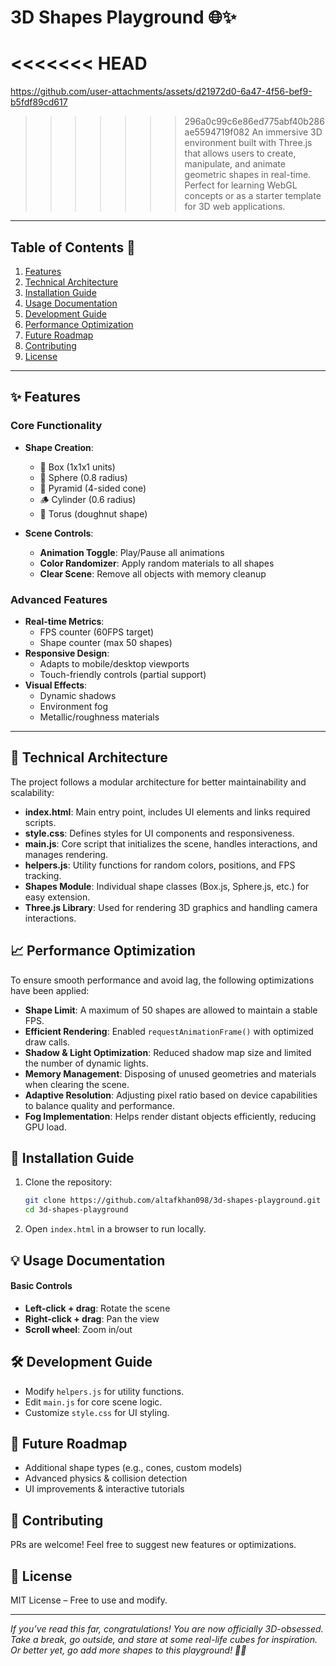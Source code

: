 # 3D Shapes Playground 🌐✨
<<<<<<< HEAD
=======
https://github.com/user-attachments/assets/d21972d0-6a47-4f56-bef9-b5fdf89cd617

>>>>>>> 296a0c99c6e86ed775abf40b286ae5594719f082
An immersive 3D environment built with Three.js that allows users to create, manipulate, and animate geometric shapes in real-time. Perfect for learning WebGL concepts or as a starter template for 3D web applications.

---

## Table of Contents 📑
1. [Features](#-features)
2. [Technical Architecture](#-technical-architecture)
3. [Installation Guide](#-installation-guide)
4. [Usage Documentation](#-usage-documentation)
5. [Development Guide](#-development-guide)
6. [Performance Optimization](#-performance-optimization)
7. [Future Roadmap](#-future-roadmap)
8. [Contributing](#-contributing)
9. [License](#-license)

---

## ✨ Features

### Core Functionality
- **Shape Creation**:
  - 🧊 Box (1x1x1 units)
  - 🔵 Sphere (0.8 radius)
  - 🔺 Pyramid (4-sided cone)
  - 🪵 Cylinder (0.6 radius)
  - 🍩 Torus (doughnut shape)
  
- **Scene Controls**:
  - **Animation Toggle**: Play/Pause all animations
  - **Color Randomizer**: Apply random materials to all shapes
  - **Clear Scene**: Remove all objects with memory cleanup

### Advanced Features
- **Real-time Metrics**:
  - FPS counter (60FPS target)
  - Shape counter (max 50 shapes)
- **Responsive Design**:
  - Adapts to mobile/desktop viewports
  - Touch-friendly controls (partial support)
- **Visual Effects**:
  - Dynamic shadows
  - Environment fog
  - Metallic/roughness materials

---

## 📝 Technical Architecture  
The project follows a modular architecture for better maintainability and scalability:

- **index.html**: Main entry point, includes UI elements and links required scripts.
- **style.css**: Defines styles for UI components and responsiveness.
- **main.js**: Core script that initializes the scene, handles interactions, and manages rendering.
- **helpers.js**: Utility functions for random colors, positions, and FPS tracking.
- **Shapes Module**: Individual shape classes (Box.js, Sphere.js, etc.) for easy extension.
- **Three.js Library**: Used for rendering 3D graphics and handling camera interactions.

## 📈 Performance Optimization  
To ensure smooth performance and avoid lag, the following optimizations have been applied:  

- **Shape Limit**: A maximum of 50 shapes are allowed to maintain a stable FPS.  
- **Efficient Rendering**: Enabled `requestAnimationFrame()` with optimized draw calls.  
- **Shadow & Light Optimization**: Reduced shadow map size and limited the number of dynamic lights.  
- **Memory Management**: Disposing of unused geometries and materials when clearing the scene.  
- **Adaptive Resolution**: Adjusting pixel ratio based on device capabilities to balance quality and performance.  
- **Fog Implementation**: Helps render distant objects efficiently, reducing GPU load. 

## 🚀 Installation Guide  
1. Clone the repository:  
   ```bash
   git clone https://github.com/altafkhan098/3d-shapes-playground.git
   cd 3d-shapes-playground
   ```  
2. Open `index.html` in a browser to run locally.


## 💡 Usage Documentation  
#### Basic Controls  
- **Left-click + drag**: Rotate the scene  
- **Right-click + drag**: Pan the view  
- **Scroll wheel**: Zoom in/out 


## 🛠️ Development Guide  
- Modify `helpers.js` for utility functions.  
- Edit `main.js` for core scene logic.  
- Customize `style.css` for UI styling. 

## 📌 Future Roadmap  
- Additional shape types (e.g., cones, custom models)  
- Advanced physics & collision detection  
- UI improvements & interactive tutorials  

## 🤝 Contributing  
PRs are welcome! Feel free to suggest new features or optimizations.  

## 📝 License  
MIT License – Free to use and modify.  

---
_If you’ve read this far, congratulations! You are now officially 3D-obsessed. Take a break, go outside, and stare at some real-life cubes for inspiration. Or better yet, go add more shapes to this playground! 🚀😂_

